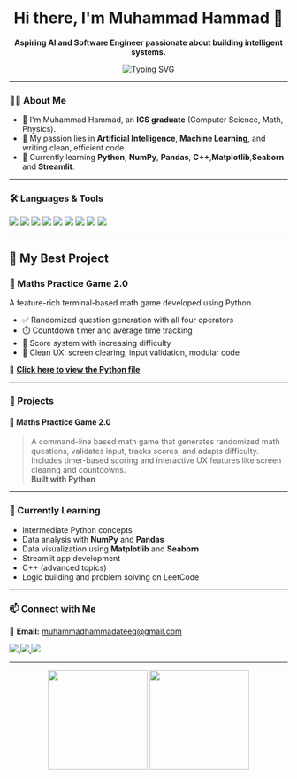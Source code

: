 <h1 align="center">Hi there, I'm Muhammad Hammad 👋</h1>

<p align="center">
  <b>Aspiring AI and Software Engineer passionate about building intelligent systems.</b>
</p>

<p align="center">
  <img src="https://readme-typing-svg.demolab.com?font=Fira+Code&pause=1000&center=true&vCenter=true&width=500&lines=Welcome+to+my+GitHub!;Learning+AI+%26+Software+Engineering;Lover+of+Python%2C+C%2B%2B%2C+and+Code+Crafting" alt="Typing SVG" />
</p>

---

### 👨‍🎓 About Me
- 📌 I'm Muhammad Hammad, an **ICS graduate** (Computer Science, Math, Physics).
- 🔭 My passion lies in **Artificial Intelligence**, **Machine Learning**, and writing clean, efficient code.
- 🧠 Currently learning **Python**, **NumPy**, **Pandas**, **C++**,**Matplotlib**,**Seaborn** and **Streamlit**.

---

### 🛠️ Languages & Tools

<p align="left">
  <a><img src="https://img.shields.io/badge/python-3670A0?style=for-the-badge&logo=python&logoColor=ffdd54" /></a>
  <a><img src="https://img.shields.io/badge/C++-00599C?style=for-the-badge&logo=c%2B%2B&logoColor=white" /></a>
  <a><img src="https://img.shields.io/badge/NUMPY-013243?style=for-the-badge&logo=numpy&logoColor=white" /></a>
  <a><img src="https://img.shields.io/badge/PANDAS-150458?style=for-the-badge&logo=pandas&logoColor=white" /></a>
  <a><img src="https://img.shields.io/badge/Matplotlib-%23ffffff.svg?style=for-the-badge&logo=Matplotlib&logoColor=black" />
  <a><img src="https://img.shields.io/badge/Seaborn-1C2C4C?style=for-the-badge&logo=python&logoColor=white" /></a>
  </a>
  <a><img src="https://img.shields.io/badge/STREAMLIT-FF4B4B?style=for-the-badge&logo=streamlit&logoColor=white" /></a>
  <a><img src="https://img.shields.io/badge/VS%20CODE-007ACC?style=for-the-badge&logo=visual-studio-code&logoColor=white" /></a>
  <a><img src="https://img.shields.io/badge/GIT-F05032?style=for-the-badge&logo=git&logoColor=white" /></a>
</p>


---

## 🧠 My Best Project

### 📌 Maths Practice Game 2.0

A feature-rich terminal-based math game developed using Python.

- ✅ Randomized question generation with all four operators
- ⏱️ Countdown timer and average time tracking
- 🎯 Score system with increasing difficulty
- 🧼 Clean UX: screen clearing, input validation, modular code

🔗 **[Click here to view the Python file](https://github.com/Hammad4122/Mini_Projects/blob/main/Maths%20Practice%20Game%202.0.py)**

---

### 📂 Projects

#### 🔢 Maths Practice Game 2.0
> A command-line based math game that generates randomized math questions, validates input, tracks scores, and adapts difficulty. Includes timer-based scoring and interactive UX features like screen clearing and countdowns.  
> **Built with Python**

---

### 🌱 Currently Learning

- Intermediate Python concepts
- Data analysis with **NumPy** and **Pandas**
- Data visualization using **Matplotlib** and **Seaborn**
- Streamlit app development
- C++ (advanced topics)
- Logic building and problem solving on LeetCode

---

### 📫 Connect with Me


📧 **Email:** muhammadhammadateeq@gmail.com

<p align="left">
  <a href="https://www.linkedin.com/in/muhammad-hammad-ateeq-648ba5371/" target="_blank">
    <img src="https://img.shields.io/badge/LINKEDIN-0077B5?style=for-the-badge&logo=linkedin&logoColor=white" />
  </a>
  <a href="https://www.instagram.com/muhammad_hammad_python" target="_blank">
    <img src="https://img.shields.io/badge/INSTAGRAM-E4405F?style=for-the-badge&logo=instagram&logoColor=white" />
  </a>
  <a href="https://leetcode.com/u/Muhammad_Hammad_python/" target="_blank">
    <img src="https://img.shields.io/badge/LEETCODE-FFA116?style=for-the-badge&logo=leetcode&logoColor=black" />
  </a>
</p>

---

<p align="center">
  <img src="https://github-readme-stats.vercel.app/api?username=Hammad4122&show_icons=true&theme=radical&cache_bust=1" height="180"/>
  <img src="https://github-readme-stats.vercel.app/api/top-langs/?username=Hammad4122&layout=compact&theme=radical&cache_bust=1" height="180"/>
</p>


